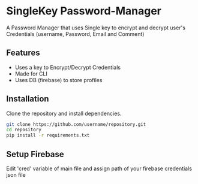 # SingleKey Password-Manager

A Password Manager that uses Single key to encrypt and decrypt user's Credentials (username, Password, Email and Comment)

## Features
- Uses a key to Encrypt/Decrypt  Credentials
- Made for CLI
- Uses DB (firebase) to store profiles

## Installation
Clone the repository and install dependencies.

```sh
git clone https://github.com/username/repository.git
cd repository
pip install -r requirements.txt

```
## Setup Firebase 
Edit 'cred' variable of main file and assign path of your firebase credentials json file

 



